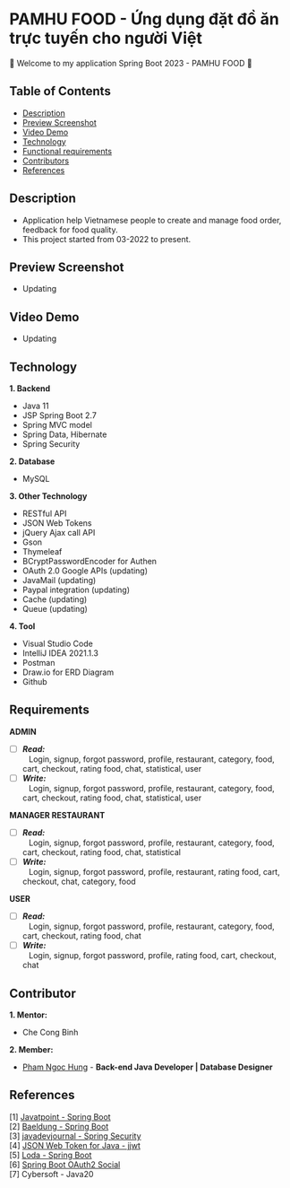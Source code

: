# PAMHU FOOD - Ứng dụng đặt đồ ăn trực tuyến cho người Việt
:wave: Welcome to my application Spring Boot 2023 - PAMHU FOOD :wave:

## Table of Contents
- [Description](#description)
- [Preview Screenshot](#preview-screenshot)
- [Video Demo](#video-demo)
- [Technology](#technology)
- [Functional requirements](#requirements)
- [Contributors](#contributors)
- [References](#references)

## Description
- Application help Vietnamese people to create and manage food order, feedback for food quality.
- This project started from 03-2022 to present.

## Preview Screenshot
- Updating
<div>
  <!--<img src="https://raw.githubusercontent.com/gherangme/crm-app/main/pic/Preview%20Screenshot.png"><br><br>
  <img src="https://raw.githubusercontent.com/gherangme/crm-app/main/pic/Preview.png">-->
</div>

## Video Demo
- Updating
  
## Technology

**1. Backend**
  - Java 11
  - JSP Spring Boot 2.7
  - Spring MVC model
  - Spring Data, Hibernate
  - Spring Security

**2. Database**
  - MySQL

**3. Other Technology**
- RESTful API
- JSON Web Tokens
- jQuery Ajax call API
- Gson
- Thymeleaf
- BCryptPasswordEncoder for Authen
- OAuth 2.0 Google APIs (updating)
- JavaMail (updating)
- Paypal integration (updating)
- Cache (updating)
- Queue (updating)

**4. Tool**
  - Visual Studio Code
  - IntelliJ IDEA 2021.1.3
  - Postman
  - Draw.io for ERD Diagram
  - Github
## Requirements

**ADMIN**
  - [ ] ***Read:*** <br>
  &ensp; Login, signup, forgot password, profile, restaurant, category, food, cart, checkout, rating food, chat, statistical, user
  - [ ] ***Write:*** <br>
  &ensp; Login, signup, forgot password, profile, restaurant, category, food, cart, checkout, rating food, chat, statistical, user
  
**MANAGER RESTAURANT**
  - [ ] ***Read:*** <br>
  &ensp; Login, signup, forgot password, profile, restaurant, category, food, cart, checkout, rating food, chat, statistical
  - [ ] ***Write:*** <br>
  &ensp; Login, signup, forgot password, profile, restaurant, rating food, cart, checkout, chat, category, food
  
**USER**
  - [ ] ***Read:*** <br>
  &ensp; Login, signup, forgot password, profile, restaurant, category, food, cart, checkout, rating food, chat
  - [ ] ***Write:*** <br>
  &ensp; Login, signup, forgot password, profile, rating food, cart, checkout, chat <br>

## Contributor
**1. Mentor:**
- Che Cong Binh

**2. Member:**
- [Pham Ngoc Hung](https://github.com/gherangme) - **Back-end Java Developer | Database Designer**

## References
[1] [Javatpoint - Spring Boot](https://www.javatpoint.com/spring-boot-tutorial) <br>
[2] [Baeldung - Spring Boot](https://www.baeldung.com/spring-boot) <br>
[3] [javadevjournal - Spring Security](https://www.javadevjournal.com/spring-security-tutorial/) </br>
[4] [JSON Web Token for Java - jjwt](https://github.com/jwtk/jjwt) </br>
[5] [Loda - Spring Boot](https://https://loda.me/) </br>
[6] [Spring Boot OAuth2 Social](https://www.callicoder.com/spring-boot-security-oauth2-social-login-part-1/) </br>
[7] Cybersoft - Java20

